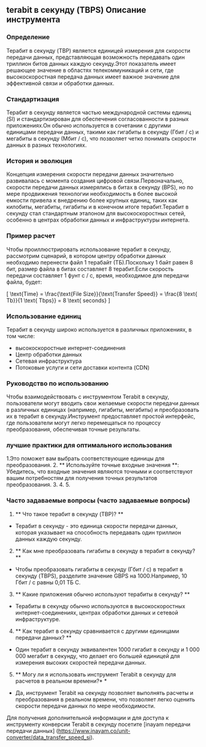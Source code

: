 ## terabit в секунду (TBPS) Описание инструмента

### Определение
Терабит в секунду (TBP) является единицей измерения для скорости передачи данных, представляющая возможность передавать один триллион битов данных каждую секунду.Этот показатель имеет решающее значение в областях телекоммуникаций и сети, где высокоскоростная передача данных имеет важное значение для эффективной связи и обработки данных.

### Стандартизация
Терабит в секунду является частью международной системы единиц (SI) и стандартизирован для обеспечения согласованности в разных приложениях.Он обычно используется в сочетании с другими единицами передачи данных, такими как гигабиты в секунду (Гбит / с) и мегабиты в секунду (Мбит / с), что позволяет четко понимать скорости данных в разных технологиях.

### История и эволюция
Концепция измерения скорости передачи данных значительно развивалась с момента создания цифровой связи.Первоначально, скорости передачи данных измерялись в битах в секунду (BPS), но по мере продвижения технологии необходимость в более высокой емкости привела к внедрению более крупных единиц, таких как килобиты, мегабиты, гигабиты и в конечном итоге терабит.Терабит в секунду стал стандартным эталоном для высокоскоростных сетей, особенно в центрах обработки данных и инфраструктуры интернета.

### Пример расчет
Чтобы проиллюстрировать использование терабит в секунду, рассмотрим сценарий, в котором центру обработки данных необходимо перенести файл 1 терабайт (ТБ).Поскольку 1 байт равен 8 бит, размер файла в битах составляет 8 терабит.Если скорость передачи составляет 1 фунт с / с, время, необходимое для передачи файла, будет:

\[ \text{Time} = \frac{\text{File Size}}{\text{Transfer Speed}} = \frac{8 \text{ Tb}}{1 \text{ Tbps}} = 8 \text{ seconds} \]

### Использование единиц
Терабит в секунду широко используется в различных приложениях, в том числе:
- высокоскоростные интернет-соединения
- Центр обработки данных
- Сетевая инфраструктура
- Потоковые услуги и сети доставки контента (CDN)

### Руководство по использованию
Чтобы взаимодействовать с инструментом Terabit в секунду, пользователи могут вводить свои желаемые скорости передачи данных в различных единицах (например, гигабиты, мегабиты) и преобразовать их в терабит в секунду.Инструмент предоставляет простой интерфейс, где пользователи могут легко перемещаться по процессу преобразования, обеспечивая точные результаты.

### лучшие практики для оптимального использования
1.Это поможет вам выбрать соответствующие единицы для преобразования.
2. ** Используйте точные входные значения **: Убедитесь, что входные значения являются точными и соответствуют вашим потребностям для получения точных результатов преобразования.
3.
4.
5.

### Часто задаваемые вопросы (часто задаваемые вопросы)

1. ** Что такое терабит в секунду (TBP)? **
- Терабит в секунду - это единица скорости передачи данных, которая указывает на способность передавать один триллион данных каждую секунду.

2. ** Как мне преобразовать гигабиты в секунду в терабит в секунду? **
- Чтобы преобразовать гигабиты в секунду (Гбит / с) в терабит в секунду (TBPS), разделите значение GBPS на 1000.Например, 10 Гбит / с равны 0,01 ТБ С.

3. ** Какие приложения обычно используют терабиты в секунду? **
- Терабиты в секунду обычно используются в высокоскоростных интернет-соединениях, центрах обработки данных и сетевой инфраструктуре.

4. ** Как терабит в секунду сравнивается с другими единицами передачи данных? **
- Один терабит в секунду эквивалентен 1000 гигабит в секунду и 1 000 000 мегабит в секунду, что делает его большей единицей для измерения высоких скоростей передачи данных.

5. ** Могу ли я использовать инструмент Terabit в секунду для расчетов в реальном времени?* *
- Да, инструмент Terabit на секунду позволяет выполнять расчеты и преобразования в реальном времени, что позволяет легко оценить скорости передачи данных по мере необходимости.

Для получения дополнительной информации и для доступа к инструменту конверсии Terabit в секунду посетите [inayam передачи передачи данных] (https://www.inayam.co/unit-converter/data_transfer_speed_si).